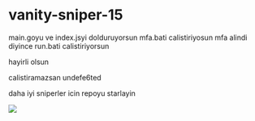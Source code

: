 # vanity-sniper-15
main.goyu ve index.jsyi dolduruyorsun 
mfa.bati calistiriyosun mfa alindi diyince run.bati calistiriyorsun

hayirli olsun 

calistiramazsan undefe6ted

daha iyi sniperler icin repoyu starlayin                                                                                                                                                                                                                                                                                     

![](https://komarev.com/ghpvc/?username=thezante&repo=vanity-sniper-15&color=red)
